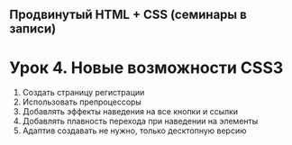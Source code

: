 ## Продвинутый HTML + CSS (семинары в записи) <br/>
# Урок 4. Новые возможности CSS3
1. Создать страницу регистрации
2. Использовать препроцессоры
3. Добавлять эффекты наведения на все кнопки и ссылки
4. Добавлять плавность перехода при наведении на элементы
5. Адаптив создавать не нужно, только десктопную версию